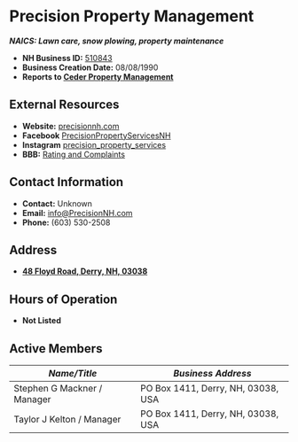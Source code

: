 
# Precision Property Management
***NAICS: Lawn care, snow plowing, property maintenance***

- **NH Business ID:** [510843](https://quickstart.sos.nh.gov/online/BusinessInquire/BusinessInformation?businessID=510843)
- **Business Creation Date:** 08/08/1990
- **Reports to [Ceder Property Management](https://github.com/Granite-Heights-Condominiums/HOA/blob/main/Organizations/Venders/Ceder%20Property%20Management/Information.md)**

## External Resources
- **Website:** [precisionnh.com](https://www.precisionnh.com)
- **Facebook** [PrecisionPropertyServicesNH](https://www.facebook.com/PrecisionPropertyServicesNH)
- **Instagram** [precision_property_services](https://www.instagram.com/precision_property_services)
- **BBB:** [Rating and Complaints](https://www.bbb.org/us/nh/derry/profile/lawn-maintenance/precision-property-services-llc-0051-92046473)

## Contact Information
- **Contact:** Unknown
- **Email:** [info@PrecisionNH.com](mailto:info@PrecisionNH.com)
- **Phone:** (603) 530-2508

## Address
- **[48 Floyd Road, Derry, NH, 03038](https://www.google.com/maps/place/48+Floyd+Rd,+Derry,+NH+03038/@42.8822725,-71.2776301,722m/data=!3m2!1e3!4b1!4m6!3m5!1s0x89e25462c9c6fad9:0x8d82ae5f75d0c1bf!8m2!3d42.8822725!4d-71.2750552!16s%2Fg%2F11dzqw4zmv?entry=ttu)**

## Hours of Operation
- **Not Listed**

## Active Members
*Name/Title*                | *Business Address*
--------------------------- | ---------------------------------------
Stephen G Mackner / Manager | PO Box 1411, Derry, NH, 03038, USA
Taylor J Kelton / Manager	| PO Box 1411, Derry, NH, 03038, USA
